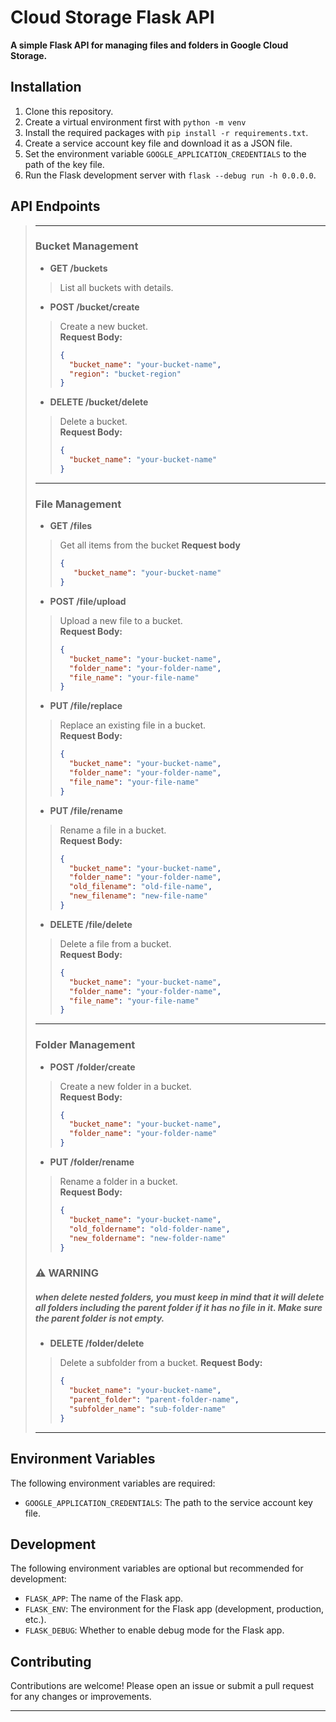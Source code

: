 # Cloud Storage Flask API
**A simple Flask API for managing files and folders in Google Cloud Storage.**


## Installation
1. Clone this repository.
2. Create a virtual environment first with `python -m venv`
3. Install the required packages with `pip install -r requirements.txt`.
4. Create a service account key file and download it as a JSON file.
5. Set the environment variable `GOOGLE_APPLICATION_CREDENTIALS` to the path of the key file.
6. Run the Flask development server with `flask --debug run -h 0.0.0.0`.

## API Endpoints
> ---
>### Bucket Management
>- **GET /buckets**
>> List all buckets with details.
>>
>- **POST /bucket/create**
>> Create a new bucket.  
>> **Request Body:**  
>> ```json
>> {
>>   "bucket_name": "your-bucket-name",
>>   "region": "bucket-region"
>> }
>> ```
>>
> - **DELETE /bucket/delete**
>> Delete a bucket.  
>>  **Request Body:**  
>>  ```json
>>  {
>>    "bucket_name": "your-bucket-name"
>>  }
>>  ```
> ---
>### File Management
> - **GET /files**
>> Get all items from the bucket
>> **Request body**
>> ```json
>> {
>>    "bucket_name": "your-bucket-name"
>> }
>> ```
>- **POST /file/upload**  
>>  Upload a new file to a bucket.  
>>  **Request Body:**  
>>  ```json
>>  {
>>    "bucket_name": "your-bucket-name",
>>    "folder_name": "your-folder-name",
>>    "file_name": "your-file-name"
>>  }
>>  ```
>> 
> - **PUT /file/replace**  
>>  Replace an existing file in a bucket.  
>>  **Request Body:**  
>>  ```json
>>  {
>>    "bucket_name": "your-bucket-name",
>>    "folder_name": "your-folder-name",
>>    "file_name": "your-file-name"
>>  }
>>  ```
>>
>- **PUT /file/rename**  
>>  Rename a file in a bucket.  
>>  **Request Body:**  
>>  ```json
>>  {
>>    "bucket_name": "your-bucket-name",
>>    "folder_name": "your-folder-name",
>>    "old_filename": "old-file-name",
>>    "new_filename": "new-file-name"
>>  }
>>  ```
>>
>- **DELETE /file/delete**  
>>  Delete a file from a bucket.  
>>  **Request Body:**  
>>  ```json
>>  {
>>    "bucket_name": "your-bucket-name",
>>    "folder_name": "your-folder-name",
>>    "file_name": "your-file-name"
>>  }
>>  ```
> ---
>### Folder Management
>>
>- **POST /folder/create**  
>>  Create a new folder in a bucket.  
>>  **Request Body:**  
>>  ```json
>>  {
>>    "bucket_name": "your-bucket-name",
>>    "folder_name": "your-folder-name"
>>  }
>>  ```
>>
>- **PUT /folder/rename**  
>>  Rename a folder in a bucket.  
>>  **Request Body:**  
>>  ```json
>>  {
>>    "bucket_name": "your-bucket-name",
>>    "old_foldername": "old-folder-name",
>>    "new_foldername": "new-folder-name"
>>  }
>>  ```
>>
> ### ⚠️ WARNING
> ##### when delete nested folders, you must keep in mind that it will delete all folders including the parent folder if it has no file in it. Make sure the parent folder is not empty.
>- **DELETE /folder/delete**  
>>  Delete a subfolder from a bucket. 
>>  **Request Body:**  
>>  ```json
>>  {
>>    "bucket_name": "your-bucket-name",
>>    "parent_folder": "parent-folder-name",
>>    "subfolder_name": "sub-folder-name"
>>  }
>>  ```
> ---
## Environment Variables

The following environment variables are required:

 - `GOOGLE_APPLICATION_CREDENTIALS`: The path to the service account key file.

## Development

 The following environment variables are optional but recommended for development:
 
 * `FLASK_APP`: The name of the Flask app.
 * `FLASK_ENV`: The environment for the Flask app (development, production, etc.).
 * `FLASK_DEBUG`: Whether to enable debug mode for the Flask app.
 
 ## Contributing
 
 Contributions are welcome! Please open an issue or submit a pull request for any changes or improvements.

 ---